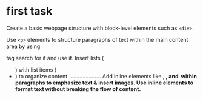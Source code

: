 # first task


Create a basic webpage structure with block-level elements such as ``` <div> ```.

Use ```<p>``` elements to structure paragraphs of text within the main content area by using <main> tag search for it and use it.
Insert lists (<ul>) with list items (<li>) to organize content.
....................
Add inline elements like <strong>, <span>, and <img> within paragraphs to emphasize text & insert images.
Use inline elements to format text without breaking the flow of content.
